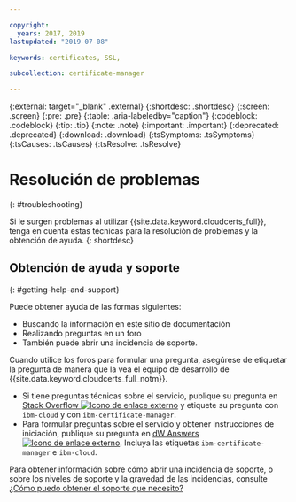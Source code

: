 ```yaml
---

copyright:
  years: 2017, 2019
lastupdated: "2019-07-08"

keywords: certificates, SSL, 

subcollection: certificate-manager

---
```


{:external: target="_blank" .external}
{:shortdesc: .shortdesc}
{:screen: .screen}
{:pre: .pre}
{:table: .aria-labeledby="caption"}
{:codeblock: .codeblock}
{:tip: .tip}
{:note: .note}
{:important: .important}
{:deprecated: .deprecated}
{:download: .download}
{:tsSymptoms: .tsSymptoms}
{:tsCauses: .tsCauses}
{:tsResolve: .tsResolve}

# Resolución de problemas
{: #troubleshooting}

Si le surgen problemas al utilizar {{site.data.keyword.cloudcerts_full}}, tenga en cuenta estas técnicas para la resolución de problemas y la obtención de ayuda.
{: shortdesc}

## Obtención de ayuda y soporte
{: #getting-help-and-support}



Puede obtener ayuda de las formas siguientes:

- Buscando la información en este sitio de documentación
- Realizando preguntas en un foro
- También puede abrir una incidencia de soporte.

Cuando utilice los foros para formular una pregunta, asegúrese de etiquetar la pregunta de manera que la vea el equipo de desarrollo de {{site.data.keyword.cloudcerts_full_notm}}.

- Si tiene preguntas técnicas sobre el servicio, publique su pregunta en [Stack Overflow ![Icono de enlace externo](../../icons/launch-glyph.svg "Icono de enlace externo")](https://stackoverflow.com/search?q=ibm-certificate-manager+ibm-cloud) y etiquete su pregunta con `ibm-cloud` y con `ibm-certificate-manager`.  
- Para formular preguntas sobre el servicio y obtener instrucciones de iniciación, publique su pregunta en [dW Answers ![Icono de enlace externo](../../icons/launch-glyph.svg "Icono de enlace externo")](https://developer.ibm.com/answers). Incluya las etiquetas `ibm-certificate-manager` e `ibm-cloud`.

Para obtener información sobre cómo abrir una incidencia de soporte, o sobre los niveles de soporte y la gravedad de las incidencias, consulte [¿Cómo puedo obtener el soporte que necesito?](/docs/get-support?topic=get-support-getting-customer-support#getting-customer-support)
